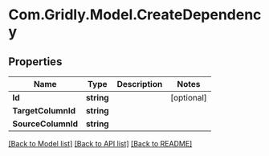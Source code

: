 
# Com.Gridly.Model.CreateDependency

## Properties

Name | Type | Description | Notes
------------ | ------------- | ------------- | -------------
**Id** | **string** |  | [optional] 
**TargetColumnId** | **string** |  | 
**SourceColumnId** | **string** |  | 

[[Back to Model list]](../README.md#documentation-for-models)
[[Back to API list]](../README.md#documentation-for-api-endpoints)
[[Back to README]](../README.md)

